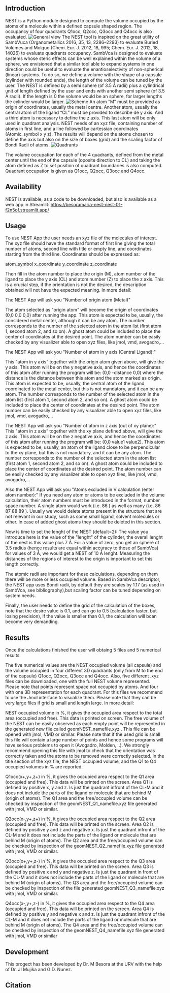 ## Introduction
NEST is a Python module designed to compute the volume occupied by the atoms of a molecule within a defined capsule shaped region. The occupancy of four quadrants Q1occ, Q2occ, Q3occ and Q4occ is also evaluated.
![General view](https://github.com/BesoraMaria/NEST/blob/main/general.png?raw=true)
The NEST tool is inspired on the great utility of SambVuca (Organometallics 2016, 35, 13, 2286–2293) to evaluate Buried Volumes and Molquo (Chem. Eur. J. 2012, 18, 995; Chem. Eur. J. 2012, 18, 14026) to evaluate quadrants occupancy. SambVca is designed to evaluate systems whose steric effects can be well explained within the volume of a sphere, we envisioned that a similar tool able to expand systems in one direction could be useful to evaluate the enantioselectivity of non-spherical (linear) systems. To do so, we define a volume with the shape of a capsule (cylinder with rounded ends), the length of the volume can be tuned by the user. The NEST is defined by a semi sphere (of 3.5 Å radii) plus a cylindrical unit of length defined by the user and ends with another semi sphere (of 3.5 Å radii). If the length is 0 the volume would be an sphere, for larger lengths the cylinder would be larger.
![Scheme](https://github.com/BesoraMaria/NEST/blob/main/figura.png?raw=true)
An atom “M” must be provided as origin of coordinates, usually the metal centre. Another atom, usually the central atom of the ligand “CL” must be provided to describe de y axis. And a third atom is necessary to define the z axis. This last atom will be only used in quadrant analysis. 
NEST needs of an xyz file, containing number of atoms in first line, and a line followed by cartessian coordinates (Atomic_symbol x y z). The results will depend on the atoms chosen to define the axis but also on the size of boxes (grid) and the scaling factor of Bondi Radii of atoms.
![Quadrants](https://github.com/BesoraMaria/NEST/blob/main/quatrecyan.png?raw=true)

The volume occupation for each of the 4 quadrants, defined from the metal center until the end of the capsule (oposite direction to CL) and taking the atom defined as Z to set position of quadrant boundaries is also computed. Quadrant occupation is given as Q1occ, Q2occ, Q3occ and Q4occ.

## Availability
NEST is available, as a code to be downloaded, but also is available as a web app in Streamlit: https://besoramaria-nest-nest-01-f2n5of.streamlit.app/

## Usage
To use NEST App the user needs an xyz file of the molecules of interest. The xyz file should have the standard format of first line giving the total number of atoms, second line with title or empty line, and coordinates starting from the third line. Coordinates should be expressed as:

atom_symbol   x_coordinate   y_coordinate   z_coordinate

Then fill in the atom number to place the origin (M), atom number of the ligand to place the y axis (CL) and atom number (Z) to place the z axis. This is a crucial step, if the orientation is not the desired, the description obtained will not have the expected meaning. In more detail:
 
The NEST App will ask you "Number of origin atom (Metal)"
 
The atom selected as "origin atom" will become the origin of coordinates (0,0  0,0 0,0) after running the app. This atom is expected to be, usually, the considered metal center, although it can be any atom. The number corresponds to the number of the selected atom in the atom list (first atom 1, second atom 2, and so on). A ghost atom could be included to place the center of coordinates at the desired point. The atom number can be easily checked by any visualizer able to open xyz files, like jmol, vmd, avogadro,...

The NEST App will ask you "Number of atom in y axis (Central Ligand):"
 
This "atom in y axis” together with the origin atom given above, will give the y axis. This atom will be on the y negative axis, and hence the coordinates of this atom after running the program will be: (0,0  -distance 0,0) where the distance is the distance between this atom and the atom marked as origin. This atom is expected to be, usually, the central atom of the ligand coordinated to the metal center, but this is not mandatory, and it can be any atom. The number corresponds to the number of the selected atom in the atom list (first atom 1, second atom 2, and so on). A ghost atom could be included to place the center of coordinates at the desired point. The atom number can be easily checked by any visualizer able to open xyz files, like jmol, vmd, avogadro,...

The NEST App will ask you "Number of atom in z axis (out of xy plane):" This "atom in z axis” together with the xy plane defined above, will give the z axis. This atom will be on the z negative axis, and hence the coordinates of this atom after running the program will be: (0,0  value1  value2). This atom is expected to be, usually, an atom of the ligand close to be perpendicular to the xy plane, but this is not mandatory, and it can be any atom. The number corresponds to the number of the selected atom in the atom list (first atom 1, second atom 2, and so on). A ghost atom could be included to place the center of coordinates at the desired point. The atom number can be easily checked by any visualizer able to open xyz files, like jmol, vmd, avogadro,...

Also the NEST App will ask you "Atoms excluded in V calculation (enter atom number):" If you need any atom or atoms to be excluded in the volume calculation, their atom numbers must be introduced in the format, number space number. A single atom would work (i.e. 86 ) as well as many (i.e. 86 87 88 89 ). Usually we would delete atoms present in the structure that are not relevant in our study, such as some small ligand, solvent molecules or other. In case of added ghost atoms they should be deleted in this section.

Now is time to set the lenght of the NEST (default=2): The value you introduce here is the value of the "lenght" of the cylinder, the overall lenght of the nest is this value plus 7 Å. For a value of zero, you get an sphere of 3.5 radius (hence results are equal within accuracy to those of SambVca) for values of 3 Å, we would get a NEST of 10 Å lenght. Measuring the distances of the regions of interest to the origin is important to set this length correctly. 

The atomic radii are important for these calculations, depending on them there will be more or less occupied volume. Based in SambVca descriptor, the NEST app uses Bondi radii, by default they are scales by 1.17 (as used in SambVca, see bibliography),but scaling factor can be tuned depending on system needs.

Finally, the user needs to define the grid of the calculation of the boxes, note that the desire value is 0.1, and can go to 0.5 (calculation faster, but losing precision), if the value is smaller than 0.1, the calculation will bcan become very demanding.

## Results
Once the calculations finished the user will obtaing 5 files and 5 numerical results:

The five numerical values are the NEST occupied volume (all capsule) and the volume occupied in four different 3D quadrants (only from M to the end of the capsule) Q1occ, Q2occ, Q3occ and Q4occ. 
Also, five different .xyz files can be downloaded, one with the full NEST volume represented. Please note that points represent space not occupied by atoms. And four with one 3D representation for each quadrant. For this files we recommend to use the Jmol interface to visualize them. Please note that they can be very large files if grid is small and length large. In more detail:

NEST occupied volume in %, it gives the occupied area respect to the total area (occupied and free). This data is printed on screen. The free volume of the NEST can be easily observed as each empty point will be represented in the generated new file called geomNEST_namefile.xyz . This file can be opened with jmol, VMD or similar. Please note that if the used grid is small this file will contain a large number of points and hence some programs will have serious problems to open it (Avogadro, Molden, ..). We strongly recommend opening this file with jmol to check that the orientation was correctly taken and the atoms to be removed were correctly selected. In the title section of the xyz file, the NEST occupied volume, and the Q1 to Q4 occupied volumes in % are reported.

Q1occ(x+,y+,z+) in %, it gives the occupied area respect to the  Q1 area (occupied and free). This data will be printed on the screen. Area Q1 is defined by positive x, y and z. Is just the quadrant infront of the CL-M and it does not include the parts of the ligand or molecule that are behind M (origin of atoms). The Q1 area and the free/occupied volume can be checked by inspection of the geomNEST_Q1_namefile.xyz file generated  with jmol, VMD or similar.
  
Q2occ(x-,y+,z+)  in %, it gives the occupied area respect to the  Q2 area (occupied and free). This data will be printed on the screen. Area Q2 is defined by positive y and z and negative x. Is just the quadrant infront of the CL-M and it does not include the parts of the ligand or molecule that are behind M (origin of atoms). The Q2 area and the free/occupied volume can be checked by inspection of the geomNEST_Q2_namefile.xyz file generated with jmol, VMD or similar.

Q3occ(x+,y+,z-) in %, it gives the occupied area respect to the  Q3 area (occupied and free). This data will be printed on the screen. Area Q3 is defined by positive x and y and negative z. Is just the quadrant in front of the CL-M and it does not include the parts of the ligand or molecule that are behind M (origin of atoms). The Q3 area and the free/occupied volume can be checked by inspection of the file generated geomNEST_Q3_namefile.xyz with jmol, VMD or similar.

Q4occ(x-,y+,z-) in %, it gives the occupied area respect to the  Q4 area (occupied and free). This data will be printed on the screen. Area Q4 is defined by positive y and negative x and z. Is just the quadrant infront of the CL-M and it does not include the parts of the ligand or molecule that are behind M (origin of atoms). The Q4 area and the free/occupied volume can be checked by inspection of the geomNEST_Q4_namefile.xyz file generated with jmol, VMD or similar

## Development

This progect has been developed by Dr. M Besora at the URV with the help of Dr. JI Mujika and G.D. Nunez.

## Citation
